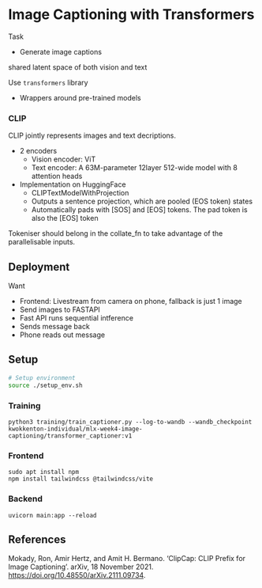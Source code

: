 # Image Captioning with Transformers

Task
- Generate image captions

shared latent space of both vision and text

Use `transformers` library
- Wrappers around pre-trained models

### CLIP

CLIP jointly represents images and text decriptions.
- 2 encoders
    - Vision encoder: ViT
    - Text encoder: A 63M-parameter 12layer 512-wide model with 8 attention heads
- Implementation on HuggingFace
    -   CLIPTextModelWithProjection
    -   Outputs a sentence projection, which are pooled (EOS token) states
    - Automatically pads with [SOS] and [EOS] tokens. The pad token is also the [EOS] token

Tokeniser should belong in the collate_fn to take advantage of the parallelisable inputs.

## Deployment

Want
- Frontend: Livestream from camera on phone, fallback is just 1 image
- Send images to FASTAPI
- Fast API runs sequential intference
- Sends message back
- Phone reads out message

## Setup

```bash
# Setup environment
source ./setup_env.sh
```

### Training
```
python3 training/train_captioner.py --log-to-wandb --wandb_checkpoint kwokkenton-individual/mlx-week4-image-captioning/transformer_captioner:v1
```

### Frontend

```
sudo apt install npm
npm install tailwindcss @tailwindcss/vite
```

### Backend
```
uvicorn main:app --reload
```

## References

Mokady, Ron, Amir Hertz, and Amit H. Bermano. ‘ClipCap: CLIP Prefix for Image Captioning’. arXiv, 18 November 2021. https://doi.org/10.48550/arXiv.2111.09734.
